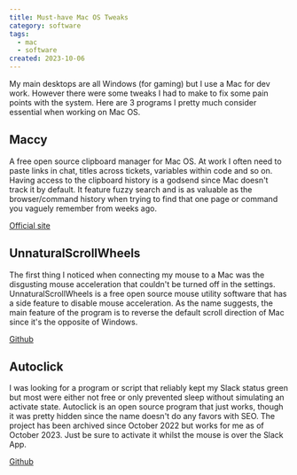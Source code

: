 ```yaml
---
title: Must-have Mac OS Tweaks
category: software
tags:
  - mac
  - software
created: 2023-10-06
---
```


My main desktops are all Windows (for gaming) but I use a Mac for dev work. However there were some tweaks I had to make to fix some pain points with the system. Here are 3 programs I pretty much consider essential when working on Mac OS.

## Maccy

A free open source clipboard manager for Mac OS. At work I often need to paste links in chat, titles across tickets, variables within code and so on. Having access to the clipboard history is a godsend since Mac doesn't track it by default. It feature fuzzy search and is as valuable as the browser/command history when trying to find that one page or command you vaguely remember from weeks ago.

[Official site](https://maccy.app/)

## UnnaturalScrollWheels

The first thing I noticed when connecting my mouse to a Mac was the disgusting mouse acceleration that couldn't be turned off in the settings. UnnaturalScrollWheels is a free open source mouse utility software that has a side feature to disable mouse acceleration. As the name suggests, the main feature of the program is to reverse the default scroll direction of Mac since it's the opposite of Windows.

[Github](https://github.com/ther0n/UnnaturalScrollWheels)

## Autoclick

I was looking for a program or script that reliably kept my Slack status green but most were either not free or only prevented sleep without simulating an activate state. Autoclick is an open source program that just works, though it was pretty hidden since the name doesn't do any favors with SEO. The project has been archived since October 2022 but works for me as of October 2023. Just be sure to activate it whilst the mouse is over the Slack App.

[Github](https://github.com/inket/Autoclick)

